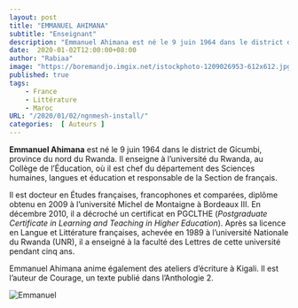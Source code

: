 ```yaml
---
layout: post 
title: "EMMANUEL AHIMANA"
subtitle: "Enseignant"
description: "Emmanuel Ahimana est né le 9 juin 1964 dans le district de Gicumbi, province du nord du Rwanda. Il enseigne à l’université du Rwanda, au Collège de l’Éducation, où il est chef du département des Sciences humaines, langues et éducation et responsable de la Section de français.  "
date:  2020-01-02T12:00:00+08:00
author: "Rabiaa"
image: "https://boremandjo.imgix.net/istockphoto-1209026953-612x612.jpg"
published: true
tags:
    - France 
    - Littérature
    - Maroc
URL: "/2020/01/02/ngnmesh-install/"
categories:  [ Auteurs ]
---
```



**Emmanuel Ahimana** est né le 9 juin 1964 dans le district de Gicumbi, province du nord du Rwanda. Il enseigne à l’université du Rwanda, au Collège de l’Éducation, où il est chef du département des Sciences humaines, langues et éducation et responsable de la Section de français. 

Il est docteur en Études françaises, francophones et comparées, diplôme obtenu en 2009 à l’université Michel de Montaigne à Bordeaux III. En décembre 2010, il a décroché un certificat en PGCLTHE (*Postgraduate Certificate in Learning and Teaching in Higher Education*). Après sa licence en Langue et Littérature françaises, achevée en 1989 à l’université Nationale du Rwanda (UNR), il a enseigné à la faculté des Lettres de cette université pendant cinq ans.

Emmanuel Ahimana anime également des ateliers d’écriture à Kigali. 
Il est l’auteur de Courage, un texte publié dans l’Anthologie 2. 

![Emmanuel](https://boremandjo.imgix.net/emmanuel%20ahimana2.PNG)